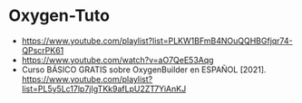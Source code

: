 # Oxygen-Tuto

* https://www.youtube.com/playlist?list=PLKW1BFmB4NOuQQHBGfjqr74-QPscrPK61
* https://www.youtube.com/watch?v=aO7QeE53Aqg
* Curso BÁSICO GRATIS sobre OxygenBuilder en ESPAÑOL [2021].   https://www.youtube.com/playlist?list=PL5y5Lc17lp7jIgTKk9afLpU2ZT7YiAnKJ
